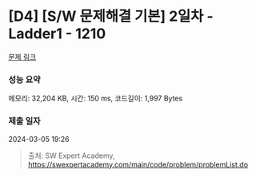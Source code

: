 # [D4] [S/W 문제해결 기본] 2일차 - Ladder1 - 1210 

[문제 링크](https://swexpertacademy.com/main/code/problem/problemDetail.do?contestProbId=AV14ABYKADACFAYh) 

### 성능 요약

메모리: 32,204 KB, 시간: 150 ms, 코드길이: 1,997 Bytes

### 제출 일자

2024-03-05 19:26



> 출처: SW Expert Academy, https://swexpertacademy.com/main/code/problem/problemList.do